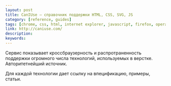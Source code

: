 ```yaml
---
layout: post
title: CanIUse — справочник поддержки HTML, CSS, SVG, JS
category: [reference, guides]
tags: [chrome, css, html, internet explorer, javascript, firefox, opera, safari, svg, браузер, поддержка, свойства, технология]
link: http://caniuse.com/
description:
keywords:
---
```


<p>Сервис показывает кроссбраузерность и распротраненность поддержки огромного числа технологий, используемых в верстке. Авторитетнейший источник.</p>
<p>Для каждой технологии дает ссылку на впецификацию, примеры, статьи.</p>
